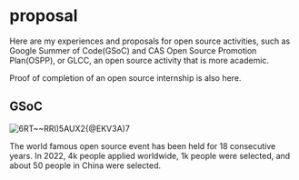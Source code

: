 # proposal

Here are my  experiences and proposals for open source activities, such as Google Summer of Code(GSoC) and CAS Open Source Promotion Plan(OSPP), or GLCC, an open source activity that is more academic.

Proof of completion of an open source internship is also here.

## GSoC
![6RT~~RRI)5AUX2{@EKV3A)7](https://user-images.githubusercontent.com/72308243/224535997-e50a27b9-a1b9-4971-a065-03d6cb8ca6aa.jpg)

The world famous open source event has been held for 18 consecutive years. In 2022, 4k people applied worldwide, 1k people were selected, and about 50 people in China were selected.
